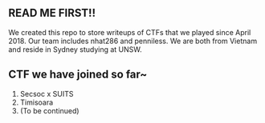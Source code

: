 ## READ ME FIRST!!

We created this repo to store writeups of CTFs that we played since April 2018. Our team includes nhat286 and penniless. We are both from Vietnam and reside in Sydney studying at UNSW. 

## CTF we have joined so far~
1. Secsoc x SUITS 
2. Timisoara
3. (To be continued)
